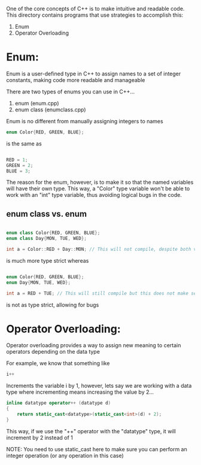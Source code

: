 One of the core concepts of C++ is to make intuitive and readable code. This directory contains programs that use strategies to accomplish this:
1. Enum
2. Operator Overloading

# Enum: 

Enum is a user-defined type in C++ to assign names to a set of integer constants, making code more readable and manageable

There are two types of enums you can use in C++...

1. enum (enum.cpp)
2. enum class (enumclass.cpp)

Enum is no different from manually assigning integers to names



```cpp 
enum Color{RED, GREEN, BLUE};
```

is the same as 

```cpp 

RED = 1;
GREEN = 2;
BLUE = 3;

```

The reason for the enum, however, is to make it so that the named variables will have their own type. This way, a "Color" type variable won't be able to work with an "int" type variable, thus avoiding logical bugs in the code.

## enum class vs. enum

```cpp 

enum class Color{RED, GREEN, BLUE};
enum class Day{MON, TUE, WED};

int a = Color::RED + Day::MON; // This will not compile, despite both values being integers

```

is much more type strict whereas 

```cpp 

enum Color{RED, GREEN, BLUE};
enum Day{MON, TUE, WED};

int a = RED + TUE; // This will still compile but this does not make sense to do (or you may not want to do this)

```

is not as type strict, allowing for bugs

# Operator Overloading:

Operator overloading provides a way to assign new meaning to certain operators depending on the data type

For example, we know that something like 

```cpp
i++
```
Increments the variable i by 1, however, lets say we are working with a data type where incrementing means increasing the value by 2...

```cpp
inline datatype operator++ (datatype d)
{
    return static_cast<datatype>(static_cast<int>(d) + 2);
}
```

This way, if we use the "++" operator with the "datatype" type, it will increment by 2 instead of 1

NOTE: You need to use static_cast here to make sure you can perform an integer operation (or any operation in this case)
